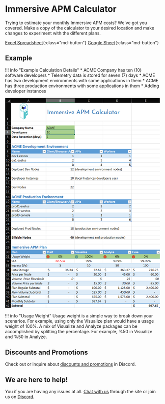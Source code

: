 # Immersive APM Calculator

Trying to estimate your monthly Immersive APM costs? We've got you covered. Make a copy of the calculator to your desired location and make changes to experiment with the different plans.

[Excel Spreadsheet](https://docs.google.com/spreadsheets/d/1t5tnafX0khdi0wWvi195TfmtfWwXq-vf/edit?usp=sharing&ouid=117302896292116417792&rtpof=true&sd=true){:class="md-button"}
[Google Sheet](https://docs.google.com/spreadsheets/d/1eR7-TftjKlR2urxYcvemoam__8t-Whxn9QLB1w7eSgk/edit?usp=sharing){:class="md-button"}

## Example

!!! info "Example Calculation Details"
    * ACME Company has ten (10) software developers
    * Telemetry data is stored for seven (7) days
    * ACME has two development environments with some applications in them
    * ACME has three production environments with some applications in them
    * Adding developer instances

![Calculator Example](img/calculator-example.png)

!!! info "Usage Weight"
    Usage weight is a simple way to break down your scenarios. For example, using only the Visualize plan would have a usage weight of 100%. A mix of Visualize and Analyze packages can be accomplished by splitting the percentage. For example, %50 in Visualize and %50 in Analyze.

## Discounts and Promotions

Check out or inquire about [discounts and promotions](https://discord.gg/UhSAUHAW) in Discord.

## We are here to help!

You if you are having any issues at all. [Chat with us](javascript:zE.activate()) through the site or join us on [Discord](https://discord.gg/zevywnQp6K).